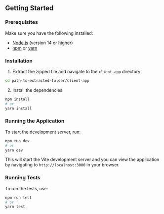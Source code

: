 ## Getting Started

### Prerequisites

Make sure you have the following installed:

- [Node.js](https://nodejs.org/) (version 14 or higher)
- [npm](https://www.npmjs.com/) or [yarn](https://yarnpkg.com/)

### Installation

1. Extract the zipped file and navigate to the `client-app` directory:

```sh
cd path-to-extracted-folder/client-app
```

2. Install the dependencies:

```sh
npm install
# or
yarn install
```

### Running the Application

To start the development server, run:

```sh
npm run dev
# or
yarn dev
```

This will start the Vite development server and you can view the application by navigating to `http://localhost:3000` in your browser.

### Running Tests

To run the tests, use:

```sh
npm run test
# or
yarn test
```
